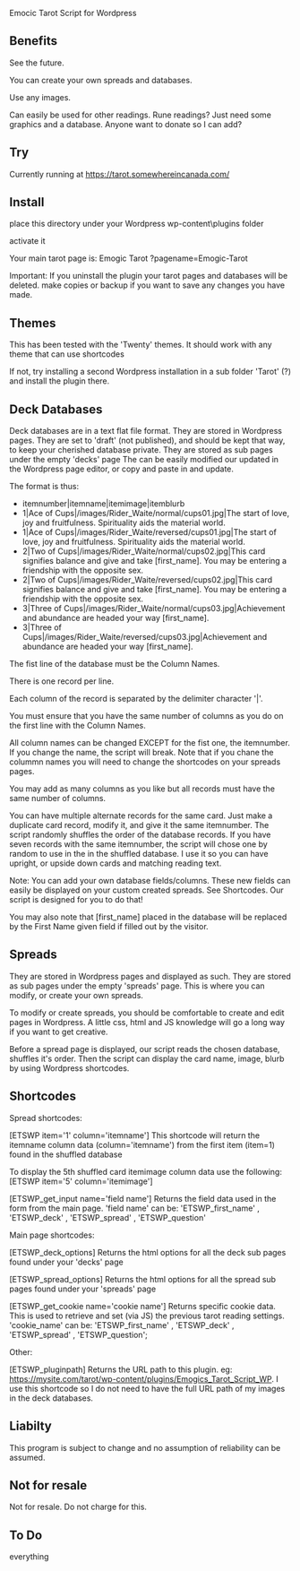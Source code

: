 Emocic Tarot Script for Wordpress

## Benefits

See the future.

You can create your own spreads and databases.

Use any images.

Can easily be used for other readings. Rune readings? Just need some graphics and a database. Anyone want to donate so I can add?

## Try

Currently running at https://tarot.somewhereincanada.com/

## Install

place this directory under your Wordpress wp-content\plugins folder

activate it

Your main tarot page is: Emogic Tarot
?pagename=Emogic-Tarot

Important: If you uninstall the plugin your tarot pages and databases will be deleted. make copies or backup if you want to save any changes you have made.

## Themes

This has been tested with the 'Twenty' themes.
It should work with any theme that can use shortcodes

If not, try installing a second Wordpress installation in a sub folder 'Tarot' (?) and install the plugin there.

## Deck Databases

Deck databases are in a text flat file format.
They are stored in Wordpress pages. They are set to 'draft' (not published), and should be kept that way, to keep your cherished database private.
They are stored as sub pages under the empty 'decks' page
The can be easily modified our updated in the Wordpress page editor, or copy and paste in and update.

The format is thus:

- itemnumber|itemname|itemimage|itemblurb
- 1|Ace of Cups|/images/Rider_Waite/normal/cups01.jpg|The start of love, joy and fruitfulness. Spirituality aids the material world.
- 1|Ace of Cups|/images/Rider_Waite/reversed/cups01.jpg|The start of love, joy and fruitfulness. Spirituality aids the material world.
- 2|Two of Cups|/images/Rider_Waite/normal/cups02.jpg|This card signifies balance and give and take [first_name]. You may be entering a friendship with the opposite sex.
- 2|Two of Cups|/images/Rider_Waite/reversed/cups02.jpg|This card signifies balance and give and take [first_name]. You may be entering a friendship with the opposite sex.
- 3|Three of Cups|/images/Rider_Waite/normal/cups03.jpg|Achievement and abundance are headed your way [first_name].
- 3|Three of Cups|/images/Rider_Waite/reversed/cups03.jpg|Achievement and abundance are headed your way [first_name].

The fist line of the database must be the Column Names.

There is one record per line.

Each column of the record is separated by the delimiter character '|'.

You must ensure that you have the same number of columns as you do on the first line with the Column Names.

All column names can be changed EXCEPT for the fist one, the itemnumber. If you change the name, the script will break. Note that if you chane the colummn names you will need to change the shortcodes on your spreads pages.

You may add as many columns as you like but all records must have the same number of columns.

You can have multiple alternate records for the same card.
Just make a duplicate card record, modify it, and give it the same itemnumber.
The script randomly shuffles the order of the database records.
If you have seven records with the same itemnumber, the script will chose one by random to use in the in the shuffled database.
I use it so you can have upright, or upside down cards and matching reading text.

Note: You can add your own database fields/columns. These new fields can easily be displayed on your custom created spreads. See Shortcodes. Our script is designed for you to do that!

You may also note that [first_name] placed in the database will be replaced by the First Name given field if filled out by the visitor.

## Spreads

They are stored in Wordpress pages and displayed as such.
They are stored as sub pages under the empty 'spreads' page.
This is where you can modify, or create your own spreads.

To modify or create spreads, you should be comfortable to create and edit pages in Wordpress. A little css, html and JS knowledge will go a long way if you want to get creative.

Before a spread page is displayed, our script reads the chosen database, shuffles it's order. Then the script can display the card name, image, blurb by using Wordpress shortcodes.

## Shortcodes

Spread shortcodes:

[ETSWP item='1' column='itemname'] This shortcode will return the itemname column data (column='itemname') from the first item (item=1) found in the shuffled database

To display the 5th shuffled card itemimage column data use the following: [ETSWP item='5' column='itemimage']

[ETSWP_get_input name='field name'] Returns the field data used in the form from the main page. 'field name' can be: 'ETSWP_first_name' , 'ETSWP_deck' , 'ETSWP_spread' , 'ETSWP_question'

Main page shortcodes:

[ETSWP_deck_options] Returns the html options for all the deck sub pages found under your 'decks' page

[ETSWP_spread_options] Returns the html options for all the spread sub pages found under your 'spreads' page

[ETSWP_get_cookie name='cookie name'] Returns specific cookie data. This is used to retrieve and set (via JS) the previous tarot reading settings. 'cookie_name' can be: 'ETSWP_first_name' , 'ETSWP_deck' , 'ETSWP_spread' , 'ETSWP_question';

Other:

[ETSWP_pluginpath] Returns the URL path to this plugin. eg: https://mysite.com/tarot/wp-content/plugins/Emogics_Tarot_Script_WP. I use this shortcode so I do not need to have the full URL path of my images in the deck databases.

## Liabilty

This program is subject to change and no assumption of reliability can be assumed.

## Not for resale

Not for resale. Do not charge for this.

## To Do

everything

